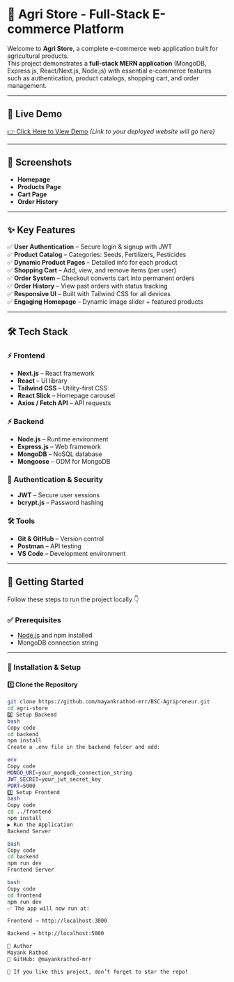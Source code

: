 # 🌱 Agri Store - Full-Stack E-commerce Platform

Welcome to **Agri Store**, a complete e-commerce web application built for agricultural products.  
This project demonstrates a **full-stack MERN application** (MongoDB, Express.js, React/Next.js, Node.js) with essential e-commerce features such as authentication, product catalogs, shopping cart, and order management.

---

## 🔗 Live Demo  
[👉 Click Here to View Demo](#) *(Link to your deployed website will go here)*  

---

## 📸 Screenshots  
- **Homepage**  
- **Products Page**  
- **Cart Page**  
- **Order History**  

---

## ✨ Key Features
✅ **User Authentication** – Secure login & signup with JWT  
✅ **Product Catalog** – Categories: Seeds, Fertilizers, Pesticides  
✅ **Dynamic Product Pages** – Detailed info for each product  
✅ **Shopping Cart** – Add, view, and remove items (per user)  
✅ **Order System** – Checkout converts cart into permanent orders  
✅ **Order History** – View past orders with status tracking  
✅ **Responsive UI** – Built with Tailwind CSS for all devices  
✅ **Engaging Homepage** – Dynamic image slider + featured products  

---

## 🛠️ Tech Stack  

### ⚡ Frontend
- **Next.js** – React framework  
- **React** – UI library  
- **Tailwind CSS** – Utility-first CSS  
- **React Slick** – Homepage carousel  
- **Axios / Fetch API** – API requests  

### ⚡ Backend
- **Node.js** – Runtime environment  
- **Express.js** – Web framework  
- **MongoDB** – NoSQL database  
- **Mongoose** – ODM for MongoDB  

### 🔐 Authentication & Security
- **JWT** – Secure user sessions  
- **bcrypt.js** – Password hashing  

### 🛠️ Tools
- **Git & GitHub** – Version control  
- **Postman** – API testing  
- **VS Code** – Development environment  

---

## 🚀 Getting Started  

Follow these steps to run the project locally 👇  

### ✅ Prerequisites  
- [Node.js](https://nodejs.org/) and npm installed  
- MongoDB connection string  

---

### 🔧 Installation & Setup  

#### 1️⃣ Clone the Repository
```bash
git clone https://github.com/mayankrathod-mrr/BSC-Agripreneur.git
cd agri-store
2️⃣ Setup Backend
bash
Copy code
cd backend
npm install
Create a .env file in the backend folder and add:

env
Copy code
MONGO_URI=your_mongodb_connection_string
JWT_SECRET=your_jwt_secret_key
PORT=5000
3️⃣ Setup Frontend
bash
Copy code
cd ../frontend
npm install
▶️ Run the Application
Backend Server

bash
Copy code
cd backend
npm run dev
Frontend Server

bash
Copy code
cd frontend
npm run dev
✅ The app will now run at:

Frontend → http://localhost:3000

Backend → http://localhost:5000

👤 Author
Mayank Rathod
🔗 GitHub: @mayankrathod-mrr

🌟 If you like this project, don’t forget to star the repo!

